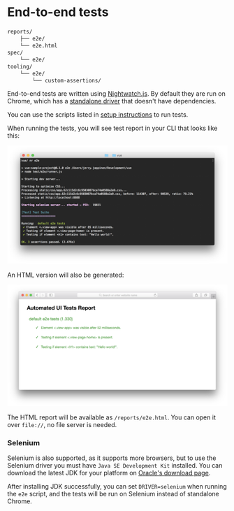
# End-to-end tests

```
reports/
	├── e2e/
	└── e2e.html
spec/
	└── e2e/
tooling/
	└── e2e/
		└── custom-assertions/
```

End-to-end tests are written using [Nightwatch.js](http://nightwatchjs.org/). By default they are run on Chrome, which has a [standalone driver](https://sites.google.com/a/chromium.org/chromedriver/) that doesn't have dependencies.

You can use the scripts listed in [setup instructions](../overview/setup.md) to run tests.

When running the tests, you will see test report in your CLI that looks like this:

![End-to-end test results on command line](../images/e2e-test-report-cli.png)

An HTML version will also be generated:

![End-to-end test results in browser](../images/e2e-test-report-html.png)

The HTML report will be available as `/reports/e2e.html`. You can open it over `file://`, no file server is needed.

### Selenium

Selenium is also supported, as it supports more browsers, but to use the Selenium driver you must have `Java SE Development Kit` installed. You can download the latest JDK for your platform on [Oracle's download page](http://www.oracle.com/technetwork/java/javase/downloads/jdk8-downloads-2133151.html).

After installing JDK successfully, you can set `DRIVER=selenium` when running the `e2e` script, and the tests will be run on Selenium instead of standalone Chrome.
